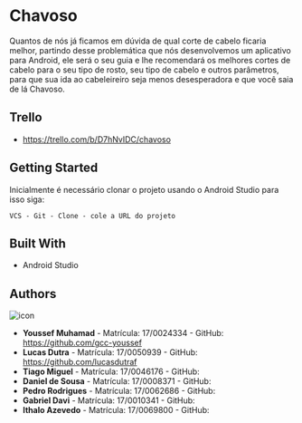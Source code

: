 # Chavoso

Quantos de nós já ficamos em dúvida de qual corte de cabelo ficaria melhor, partindo desse problemática que nós desenvolvemos um aplicativo para Android, ele será o seu guia e lhe recomendará os melhores cortes de cabelo para o seu tipo de rosto, seu tipo de cabelo e outros parâmetros, para que sua ida ao cabeleireiro seja menos desesperadora e que você saia de lá Chavoso.

## Trello

* https://trello.com/b/D7hNvIDC/chavoso

## Getting Started

Inicialmente é necessário clonar o projeto usando o Android Studio para isso siga:

```
VCS - Git - Clone - cole a URL do projeto
```

## Built With

* Android Studio

## Authors
![icon](https://user-images.githubusercontent.com/29265857/31325012-d9e39c4a-ac8e-11e7-9f75-5bcfcf7141ff.png)
* **Youssef Muhamad** - Matrícula: 17/0024334 - GitHub: https://github.com/gcc-youssef
* **Lucas Dutra** - Matrícula: 17/0050939 - GitHub: https://github.com/lucasdutraf
* **Tiago Miguel** - Matrícula: 17/0046176 - GitHub: 
* **Daniel de Sousa** - Matrícula: 17/0008371 - GitHub: 
* **Pedro Rodrigues** - Matrícula: 17/0062686 - GitHub: 
* **Gabriel Davi** - Matrícula: 17/0010341 - GitHub: 
* **Ithalo Azevedo** - Matrícula: 17/0069800 - GitHub: 

